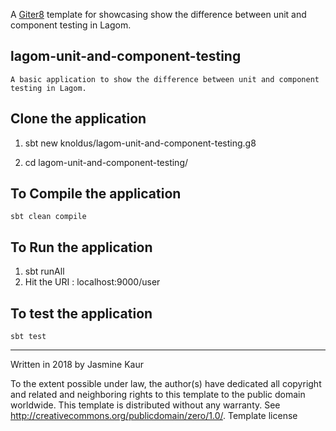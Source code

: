 A [Giter8][g8] template for showcasing show the difference between unit and component testing in Lagom.

## lagom-unit-and-component-testing
	A basic application to show the difference between unit and component testing in Lagom.

## Clone the application
	
1. sbt new knoldus/lagom-unit-and-component-testing.g8

2. cd lagom-unit-and-component-testing/

## To Compile the application

	sbt clean compile

## To Run the application 

1. sbt runAll
2. Hit the URI : localhost:9000/user

## To test the application

	sbt test


----------------

Written in 2018 by Jasmine Kaur

To the extent possible under law, the author(s) have dedicated all copyright and related and neighboring rights to this template to the public domain worldwide. This template is distributed without any warranty. See http://creativecommons.org/publicdomain/zero/1.0/.
Template license

[g8]: http://www.foundweekends.org/giter8/
